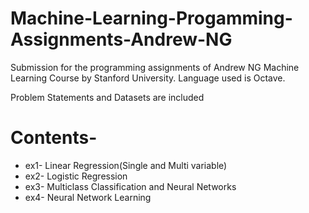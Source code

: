 # Machine-Learning-Progamming-Assignments-Andrew-NG
Submission for the programming assignments of Andrew NG Machine Learning Course by Stanford University.
Language used is Octave.

Problem Statements and Datasets are included
# Contents-
* ex1- Linear Regression(Single and Multi variable)
* ex2- Logistic Regression
* ex3- Multiclass Classification and Neural Networks
* ex4- Neural Network Learning
